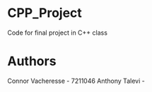 # CPP_Project
Code for final project in C++ class

# Authors
Connor Vacheresse - 7211046
Anthony Talevi - 
